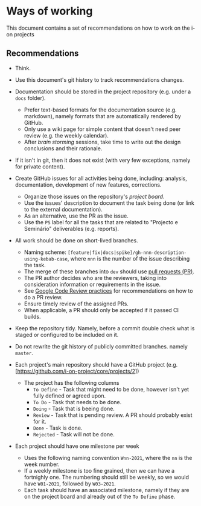 # Ways of working

This document contains a set of recommendations on how to work on the i-on projects

## Recommendations

* Think.

* Use this document's git history to track recommendations changes.

* Documentation should be stored in the project repository (e.g. under a `docs` folder).
  * Prefer text-based formats for the documentation source (e.g. markdown), namely formats that are automatically rendered by GitHub.
  * Only use a wiki page for simple content that doesn't need peer review (e.g. the weekly calendar).
  * After _brain storming_ sessions, take time to write out the design conclusions and their rationale.

* If it isn't in git, then it does not exist (with very few exceptions, namely for private content).

* Create GitHub issues for all activities being done, including: analysis, documentation, development of new features, corrections. 
  * Organize those issues on the repository's _project board_.
  * Use the issues' description to document the task being done (or link to the external documentation).
  * As an alternative, use the PR as the issue.
  * Use the `PS` label for all the tasks that are related to "Projecto e Seminário" deliverables (e.g. reports).

*  All work should be done on short-lived branches.
    * Naming scheme: `[feature|fix|docs|spike]/gh-nnn-description-using-kebab-case`, where `nnn` is the number of the issue describing the task.
    * The merge of these branches into `dev` should use [pull requests (PR)](https://help.github.com/en/github/collaborating-with-issues-and-pull-requests/about-pull-requests).
    * The PR author decides who are the reviewers, taking into consideration information or requirements in the issue.
    * See [Google Code Review practices](https://help.github.com/en/github/collaborating-with-issues-and-pull-requests/about-pull-requests) for recommendations on how to do a PR review.
    * Ensure timely review of the assigned PRs.
    * When applicable, a PR should only be accepted if it passed CI builds.

* Keep the repository tidy. Namely, before a commit double check what is staged or configured to be included on it.

* Do not rewrite the git history of publicly committed branches. namely `master`.

* Each project's main repository should have a GitHub project (e.g. [https://github.com/i-on-project/core/projects/2])
  * The project has the following columns
    * `To Define` - Task that might need to be done, however isn't yet fully defined or agreed upon.
    * `To Do` - Task that needs to be done.
    * `Doing` - Task that is beeing done.
    * `Review` - Task that is pending review. A PR should probably exist for it.
    * `Done` - Task is done.
    * `Rejected` - Task will not be done.

* Each project should have one milestone per week
  * Uses the following naming convention `Wnn-2021`, where the `nn` is the week number.
  * If a weekly milestone is too fine grained, then we can have a fortnighly one. The numbering should still be weekly, so we would have `W01-2021`, followed by `W03-2021`.
  * Each task should have an associated milestone, namely if they are on the project board and already out of the `To Define` phase.


